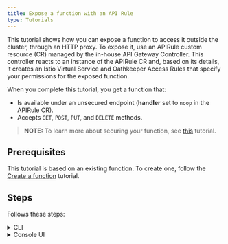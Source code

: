 ```yaml
---
title: Expose a function with an API Rule
type: Tutorials
---
```


This tutorial shows how you can expose a function to access it outside the cluster, through an HTTP proxy. To expose it, use an APIRule custom resource (CR) managed by the in-house API Gateway Controller. This controller reacts to an instance of the APIRule CR and, based on its details, it creates an Istio Virtual Service and Oathkeeper Access Rules that specify your permissions for the exposed function.

When you complete this tutorial, you get a function that:

- Is available under an unsecured endpoint (**handler** set to `noop` in the APIRule CR).
- Accepts `GET`, `POST`, `PUT`, and `DELETE` methods.

>**NOTE:** To learn more about securing your function, see [this](/components/api-gateway-v2/#tutorials-expose-and-secure-a-service-deploy-expose-and-secure-the-sample-resources) tutorial.

## Prerequisites

This tutorial is based on an existing function. To create one, follow the [Create a function](#tutorials-create-a-function) tutorial.

## Steps

Follows these steps:

<div tabs name="steps" group="expose-function">
  <details>
  <summary label="cli">
  CLI
  </summary>

1. Export these variables:

    ```bash
    export DOMAIN={DOMAIN_NAME}
    export NAME={FUNCTION_NAME}
    export NAMESPACE={FUNCTION_NAMESPACE}
    ```

    >**NOTE:** Function takes the name from the Function CR name. The APIRule CR can have a different name but for the purpose of this tutorial, all related resources share a common name defined under the **NAME** variable.

2. Create an APIRule CR for your function. It is exposed on port `80` that is the default port of the [Service Placeholder](#architecture-architecture).

    ```yaml
    cat <<EOF | kubectl apply -f -
    apiVersion: gateway.kyma-project.io/v1alpha1
    kind: APIRule
    metadata:
      name: $NAME
      namespace: $NAMESPACE
    spec:
      gateway: kyma-gateway.kyma-system.svc.cluster.local
      rules:
      - path: /.*
        accessStrategies:
        - config: {}
          handler: noop
        methods:
        - GET
        - POST
        - PUT
        - DELETE
      service:
        host: $NAME.$DOMAIN
        name: $NAME
        port: 80
    EOF
    ```

3. Check if the API Rule was created successfully and has the `OK` status:

    ```bash
    kubectl get apirules $NAME -n $NAMESPACE -o=jsonpath='{.status.APIRuleStatus.code}'
    ```

4. Access the function's external address:

    ```bash
    curl https://$NAME.$DOMAIN
    ```

    </details>
    <details>
    <summary label="console-ui">
    Console UI
    </summary>

> **NOTE:** The API Rules functionality that allow you to expose functions is an experimental feature, and it is not enabled by default in the Console UI. To use it, enable **Experimental functionalities** in the **General Settings** view before you follow the steps. Refresh the page after enabling this option.

1. Select a Namespace from the drop-down list in the top navigation panel. Make sure the Namespace includes the function that you want to expose through an API Rule.

2. Go to the **API Rules [preview]** view at the bottom of the left navigation panel and select **Add API Rule**.

3. In the **General settings** section:

    - Enter the API Rule's **Name** matching the function's name.

    >**NOTE:** The APIRule CR can have a different name than the function, but it is recommended that all related resources share a common name.

    - Enter **Hostname** to indicate the host on which you want to expose your function.

    - Select the function from the drop-down list in the **Service** column.

4. In the **Access strategies** section, leave the default settings, with `GET`, `POST`, `PUT`, and `DELETE` methods and the `noop` handler selected.

5. Select **Create** to confirm changes.

    The `API Rule {NAME} created successfully` message appears confirming the changes were saved.

6. In the API Rule's details view that opens up automatically, check if you can access the function by selecting the HTTPS link under **Host**.

    </details>
</div>
